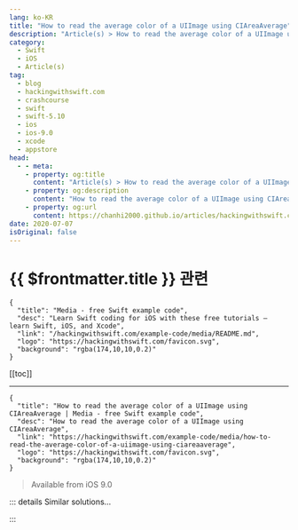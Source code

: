 ```yaml
---
lang: ko-KR
title: "How to read the average color of a UIImage using CIAreaAverage"
description: "Article(s) > How to read the average color of a UIImage using CIAreaAverage"
category:
  - Swift
  - iOS
  - Article(s)
tag: 
  - blog
  - hackingwithswift.com
  - crashcourse
  - swift
  - swift-5.10
  - ios
  - ios-9.0
  - xcode
  - appstore
head:
  - - meta:
    - property: og:title
      content: "Article(s) > How to read the average color of a UIImage using CIAreaAverage"
    - property: og:description
      content: "How to read the average color of a UIImage using CIAreaAverage"
    - property: og:url
      content: https://chanhi2000.github.io/articles/hackingwithswift.com/example-code/media/how-to-read-the-average-color-of-a-uiimage-using-ciareaaverage.html
date: 2020-07-07
isOriginal: false
---
```


# {{ $frontmatter.title }} 관련

```component VPCard
{
  "title": "Media - free Swift example code",
  "desc": "Learn Swift coding for iOS with these free tutorials – learn Swift, iOS, and Xcode",
  "link": "/hackingwithswift.com/example-code/media/README.md",
  "logo": "https://hackingwithswift.com/favicon.svg",
  "background": "rgba(174,10,10,0.2)"
}
```

[[toc]]

---

```component VPCard
{
  "title": "How to read the average color of a UIImage using CIAreaAverage | Media - free Swift example code",
  "desc": "How to read the average color of a UIImage using CIAreaAverage",
  "link": "https://hackingwithswift.com/example-code/media/how-to-read-the-average-color-of-a-uiimage-using-ciareaaverage",
  "logo": "https://hackingwithswift.com/favicon.svg",
  "background": "rgba(174,10,10,0.2)"
}
```

> Available from iOS 9.0

<!-- TODO: 작성 -->

<!-- 
Core Image has a filter that resamples an image down to 1x1 pixels so you can read the most dominant color in an image, although it’s weirdly hard to use. 

To simplify things, here’s an extension on `UIImage` that returns an optional `UIColor` – it will be nil only if something went wrong while reading your image, but otherwise it will contain the average color for the entire image:

```swift
extension UIImage {
    var averageColor: UIColor? {
        guard let inputImage = CIImage(image: self) else { return nil }
        let extentVector = CIVector(x: inputImage.extent.origin.x, y: inputImage.extent.origin.y, z: inputImage.extent.size.width, w: inputImage.extent.size.height)

        guard let filter = CIFilter(name: "CIAreaAverage", parameters: [kCIInputImageKey: inputImage, kCIInputExtentKey: extentVector]) else { return nil }
        guard let outputImage = filter.outputImage else { return nil }

        var bitmap = [UInt8](repeating: 0, count: 4)
        let context = CIContext(options: [.workingColorSpace: kCFNull])
        context.render(outputImage, toBitmap: &bitmap, rowBytes: 4, bounds: CGRect(x: 0, y: 0, width: 1, height: 1), format: .RGBA8, colorSpace: nil)

        return UIColor(red: CGFloat(bitmap[0]) / 255, green: CGFloat(bitmap[1]) / 255, blue: CGFloat(bitmap[2]) / 255, alpha: CGFloat(bitmap[3]) / 255)
    }
}
```

As you can see, that reads in the source image and creates an extent for the full image. It then uses the “CIAreaAverage” filter to do the actual work, then renders the average color to a 1x1 image. Finally, it reads each of the color values into a `UIColor`, and sends it back.

-->

::: details Similar solutions…

<!--
/example-code/core-graphics/how-to-use-core-graphics-blend-modes-to-draw-a-uiimage-differently">How to use Core Graphics blend modes to draw a UIImage differently 
/example-code/media/how-to-save-a-uiimage-to-a-file-using-jpegdata-and-pngdata">How to save a UIImage to a file using jpegData() and pngData() 
/example-code/media/how-to-render-a-uiview-to-a-uiimage">How to render a UIView to a UIImage 
/example-code/media/how-to-pixellate-a-uiimage">How to pixellate a UIImage 
/example-code/media/cidetectortypeface-how-to-detect-faces-in-a-uiimage">CIDetectorTypeFace: How to detect faces in a UIImage</a>
-->

:::

